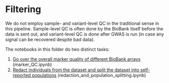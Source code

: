 # Filtering

We do not employ sample- and variant-level QC in the traditional sense in this pipeline. Sample-level QC is often done by the BioBank itself before the data is sent out, and variant-level QC is done after GWAS is run (in case any signal can be recovered despite bad data).

The notebooks in this folder do two distinct tasks:

1) [Go over the overall marker quality of different BioBank arrays](https://github.com/rivas-lab/ukbb-tools/blob/master/filtering/Marker_QC.ipynb) (marker_QC.ipynb)
2) [Redact individuals from the dataset and split the dataset into self-reported populations](https://github.com/rivas-lab/ukbb-tools/blob/master/filtering/redaction_and_population_splitting.ipynb) (redaction_and_population_splitting.ipynb)
